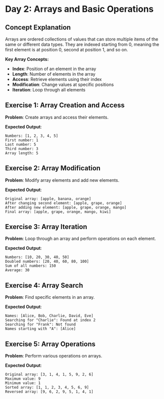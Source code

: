 # Day 2: Arrays and Basic Operations

## Concept Explanation
Arrays are ordered collections of values that can store multiple items of the same or different data types. They are indexed starting from 0, meaning the first element is at position 0, second at position 1, and so on.

**Key Array Concepts:**
- **Index**: Position of an element in the array
- **Length**: Number of elements in the array
- **Access**: Retrieve elements using their index
- **Modification**: Change values at specific positions
- **Iteration**: Loop through all elements

## Exercise 1: Array Creation and Access

**Problem**: Create arrays and access their elements.

**Expected Output**:
```
Numbers: [1, 2, 3, 4, 5]
First number: 1
Last number: 5
Third number: 3
Array length: 5
```

## Exercise 2: Array Modification

**Problem**: Modify array elements and add new elements.

**Expected Output**:
```
Original array: [apple, banana, orange]
After changing second element: [apple, grape, orange]
After adding new element: [apple, grape, orange, mango]
Final array: [apple, grape, orange, mango, kiwi]
```

## Exercise 3: Array Iteration

**Problem**: Loop through an array and perform operations on each element.

**Expected Output**:
```
Numbers: [10, 20, 30, 40, 50]
Doubled numbers: [20, 40, 60, 80, 100]
Sum of all numbers: 150
Average: 30
```

## Exercise 4: Array Search

**Problem**: Find specific elements in an array.

**Expected Output**:
```
Names: [Alice, Bob, Charlie, David, Eve]
Searching for "Charlie": Found at index 2
Searching for "Frank": Not found
Names starting with "A": [Alice]
```

## Exercise 5: Array Operations

**Problem**: Perform various operations on arrays.

**Expected Output**:
```
Original array: [3, 1, 4, 1, 5, 9, 2, 6]
Maximum value: 9
Minimum value: 1
Sorted array: [1, 1, 2, 3, 4, 5, 6, 9]
Reversed array: [9, 6, 2, 9, 5, 1, 4, 1]
```
